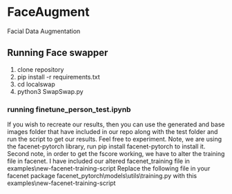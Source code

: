 # FaceAugment
Facial Data Augmentation

## Running Face swapper
1. clone repository
2. pip install -r requirements.txt
3. cd localswap
4. python3 SwapSwap.py


### running finetune_person_test.ipynb
If you wish to recreate our results, then you can use the generated and base images folder that have included in our repo along with the test folder and run the script to get our results. Feel free to experiment.
Note, we are using the facenet-pytorch library,
run pip install facenet-pytorch to install it.
Second note, in order to get the fscore working, we have to alter the training file in facenet. I have included our altered facenet_training file in examples\new-facenet-training-script Replace the following file in your facenet package
facenet_pytorch\models\utils\training.py 
with this
examples\new-facenet-training-script

